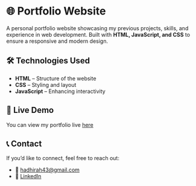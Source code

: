 # 🌐 Portfolio Website  

A personal portfolio website showcasing my previous projects, skills, and experience in web development. Built with **HTML, JavaScript, and CSS** to ensure a responsive and modern design.  

## 🛠️ Technologies Used  
- **HTML** – Structure of the website  
- **CSS** – Styling and layout  
- **JavaScript** – Enhancing interactivity

## 📌 Live Demo
You can view my portfolio live [here](https://hadhihazu.github.io/portfolio-hadhirah/)

## 📞 Contact
If you’d like to connect, feel free to reach out:
- 📧 hadhirah43@gmail.com
- 🔗 [LinkedIn](https://www.linkedin.com/in/nurul-hadhirah-hazuddin-a9028b300/)
